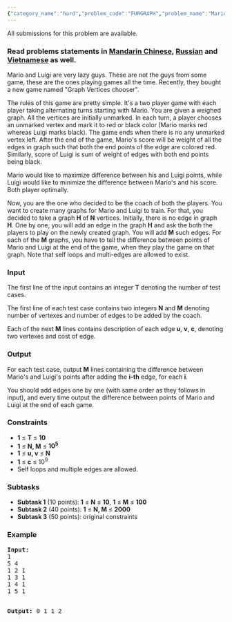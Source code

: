 ```yaml
---
{"category_name":"hard","problem_code":"FURGRAPH","problem_name":"Mario and Luigi","languages_supported":{"0":"ADA","1":"ASM","2":"BASH","3":"BF","4":"C","5":"C99 strict","6":"CAML","7":"CLOJ","8":"CLPS","9":"CPP 4.3.2","10":"CPP 4.9.2","11":"CPP14","12":"CS2","13":"D","14":"ERL","15":"FORT","16":"FS","17":"GO","18":"HASK","19":"ICK","20":"ICON","21":"JAVA","22":"JS","23":"LISP clisp","24":"LISP sbcl","25":"LUA","26":"NEM","27":"NICE","28":"NODEJS","29":"PAS fpc","30":"PAS gpc","31":"PERL","32":"PERL6","33":"PHP","34":"PIKE","35":"PRLG","36":"PYPY","37":"PYTH","38":"PYTH 3.4","39":"RUBY","40":"SCALA","41":"SCM chicken","42":"SCM guile","43":"SCM qobi","44":"ST","45":"TCL","46":"TEXT","47":"WSPC"},"max_timelimit":1.5,"source_sizelimit":50000,"problem_author":"furko","problem_tester":"xcwgf666","date_added":"14-12-2015","tags":{"0":"april16","1":"furko","2":"graphs","3":"hard","4":"segment","5":"treaps"},"editorial_url":"http://discuss.codechef.com/problems/FURGRAPH","time":{"view_start_date":1460374200,"submit_start_date":1460374200,"visible_start_date":1460374200,"end_date":1735669800},"layout":"problem"}
---
```

<span class="solution-visible-txt">All submissions for this problem are available.</span><h3> Read problems statements in <a target="_blank" href="http://www.codechef.com/download/translated/APRIL16/mandarin/FURGRAPH.pdf">Mandarin Chinese</a>, <a target="_blank" href="http://www.codechef.com/download/translated/APRIL16/russian/FURGRAPH.pdf">Russian</a> and <a target="_blank" href="http://www.codechef.com/download/translated/APRIL16/vietnamese/FURGRAPH.pdf">Vietnamese</a> as well.</h3>
<p> Mario and Luigi are very lazy guys. These are not the guys from some game, these are the ones playing games all the time. Recently, they bought a new game named "Graph Vertices chooser".</p>
<p>The rules of this game are pretty simple. It's a two player game with each player taking alternating turns starting with Mario. You are given a weighed graph. All the vertices are initially unmarked. In each turn, a player chooses an unmarked vertex and mark it to red or black color (Mario marks red whereas Luigi marks black). The game ends when there is no any unmarked vertex left. After the end of the game, Mario's score will be weight of all the edges in graph such that both the end points of the edge are colored red. Similarly, score of Luigi is sum of weight of edges with both end points being black.
</p>
<p>
Mario would like to maximize difference between his and Luigi points, while Luigi would like to minimize the difference between Mario's and his score. Both player optimally. </p>
<p></p><p>
Now, you are the one who decided to be the coach of both the players. You want to create many graphs for Mario and Luigi to train. For that, you decided to take a graph <b>H</b> of <b>N</b> vertices. Initially, there is no edge in graph <b>H</b>. One by one, you will add an edge in the graph <b>H</b> and ask the both the players to play on the newly created graph. You will add <b>M</b> such edges. For each of the <b>M</b> graphs, you have to tell the  difference between points of Mario and Luigi at the end of the game, when they play the game on that graph. Note that self loops and multi-edges are allowed to exist.
</p>
<h3>Input</h3>
<p>The first line of the input contains an integer <b>T</b> denoting the number of test cases.</p>
<p>The first line of each test case contains two integers <b>N</b> and <b>M</b> denoting number of vertexes and number of edges to be added by the coach.</p>
<p>Each of the next <b>M</b> lines contains description of each edge <b>u</b>, <b>v</b>, <b>c</b>, denoting two vertexes and cost of edge. </p>
<h3>Output</h3>
<p>For each test case, output <b>M</b> lines containing the difference between Mario's and Luigi's points after adding the <b>i-th</b> edge, for each <b>i</b>.</p>
<p>You should add edges one by one (with same order as they follows in input), and every time output the difference between points of Mario and Luigi at the end of each game.</p>
<h3>Constraints</h3>
<p>
<ul>
<li><b>1</b> ≤ <b>T</b> ≤ <b>10</b></li>
<li><b>1</b> ≤ <b>N, M</b> ≤ <b>10<sup>5</sup></b></li>
<li><b>1</b> ≤ <b>u, v</b> ≤ <b>N</b></li>
<li><b>1</b> &le; <b>c</b> &le; 10<sup>9</sup></li>
<li>Self loops and multiple edges are allowed.</li>
</ul>
</p>
<h3>Subtasks</h3>
<ul>
<li><b>Subtask 1</b> (10 points): <b>1</b> ≤ <b>N</b> ≤ <b>10</b>, <b>1</b> ≤ <b>M</b> ≤ <b>100</b></li>
<li><b>Subtask 2</b> (40 points): <b>1</b> ≤ <b>N, M</b> ≤ <b>2000</b></li>
<li><b>Subtask 3</b> (50 points): original constraints</li>
</ul>
<h3>Example</h3>
<pre><b>Input:</b>
1
5 4
1 2 1
1 3 1
1 4 1
1 5 1

<b>Output:</b>
0
1
1
2
</pre>